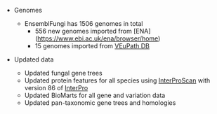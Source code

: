 - Genomes
    - EnsemblFungi has 1506 genomes in total
		- 556 new genomes imported from [ENA] (https://www.ebi.ac.uk/ena/browser/home)
		- 15 genomes imported from [VEuPath DB](https://veupathdb.org/veupathdb/app)

- Updated data
    - Updated fungal gene trees 
    - Updated protein features for all species using [InterProScan](http://www.ebi.ac.uk/interpro/search/sequence-search) with version 86 of [InterPro](https://www.ebi.ac.uk/interpro/)
    - Updated BioMarts for all gene and variation data
    - Updated pan-taxonomic gene trees and homologies
